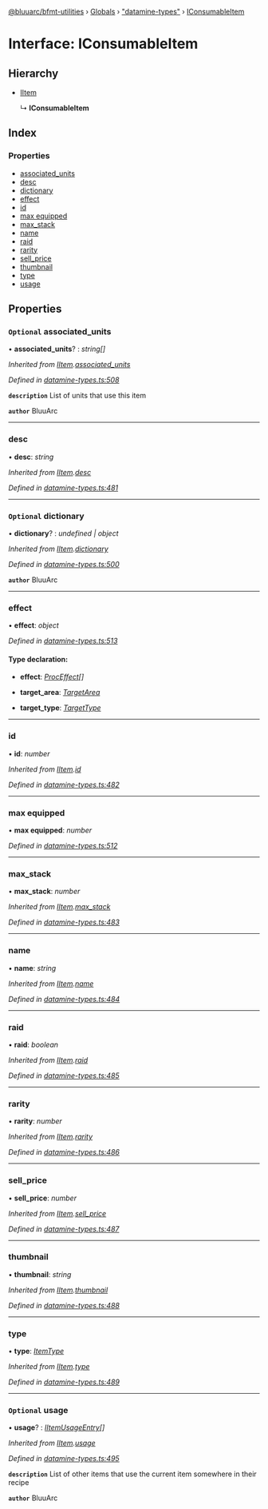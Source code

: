 [@bluuarc/bfmt-utilities](../README.md) › [Globals](../globals.md) › ["datamine-types"](../modules/_datamine_types_.md) › [IConsumableItem](_datamine_types_.iconsumableitem.md)

# Interface: IConsumableItem

## Hierarchy

* [IItem](_datamine_types_.iitem.md)

  ↳ **IConsumableItem**

## Index

### Properties

* [associated_units](_datamine_types_.iconsumableitem.md#optional-associated_units)
* [desc](_datamine_types_.iconsumableitem.md#desc)
* [dictionary](_datamine_types_.iconsumableitem.md#optional-dictionary)
* [effect](_datamine_types_.iconsumableitem.md#effect)
* [id](_datamine_types_.iconsumableitem.md#id)
* [max equipped](_datamine_types_.iconsumableitem.md#max-equipped)
* [max_stack](_datamine_types_.iconsumableitem.md#max_stack)
* [name](_datamine_types_.iconsumableitem.md#name)
* [raid](_datamine_types_.iconsumableitem.md#raid)
* [rarity](_datamine_types_.iconsumableitem.md#rarity)
* [sell_price](_datamine_types_.iconsumableitem.md#sell_price)
* [thumbnail](_datamine_types_.iconsumableitem.md#thumbnail)
* [type](_datamine_types_.iconsumableitem.md#type)
* [usage](_datamine_types_.iconsumableitem.md#optional-usage)

## Properties

### `Optional` associated_units

• **associated_units**? : *string[]*

*Inherited from [IItem](_datamine_types_.iitem.md).[associated_units](_datamine_types_.iitem.md#optional-associated_units)*

*Defined in [datamine-types.ts:508](https://github.com/BluuArc/bfmt-utilities/blob/master/src/datamine-types.ts#L508)*

**`description`** List of units that use this item

**`author`** BluuArc

___

###  desc

• **desc**: *string*

*Inherited from [IItem](_datamine_types_.iitem.md).[desc](_datamine_types_.iitem.md#desc)*

*Defined in [datamine-types.ts:481](https://github.com/BluuArc/bfmt-utilities/blob/master/src/datamine-types.ts#L481)*

___

### `Optional` dictionary

• **dictionary**? : *undefined | object*

*Inherited from [IItem](_datamine_types_.iitem.md).[dictionary](_datamine_types_.iitem.md#optional-dictionary)*

*Defined in [datamine-types.ts:500](https://github.com/BluuArc/bfmt-utilities/blob/master/src/datamine-types.ts#L500)*

**`author`** BluuArc

___

###  effect

• **effect**: *object*

*Defined in [datamine-types.ts:513](https://github.com/BluuArc/bfmt-utilities/blob/master/src/datamine-types.ts#L513)*

#### Type declaration:

* **effect**: *[ProcEffect](../modules/_datamine_types_.md#proceffect)[]*

* **target_area**: *[TargetArea](../enums/_datamine_types_.targetarea.md)*

* **target_type**: *[TargetType](../enums/_datamine_types_.targettype.md)*

___

###  id

• **id**: *number*

*Inherited from [IItem](_datamine_types_.iitem.md).[id](_datamine_types_.iitem.md#id)*

*Defined in [datamine-types.ts:482](https://github.com/BluuArc/bfmt-utilities/blob/master/src/datamine-types.ts#L482)*

___

###  max equipped

• **max equipped**: *number*

*Defined in [datamine-types.ts:512](https://github.com/BluuArc/bfmt-utilities/blob/master/src/datamine-types.ts#L512)*

___

###  max_stack

• **max_stack**: *number*

*Inherited from [IItem](_datamine_types_.iitem.md).[max_stack](_datamine_types_.iitem.md#max_stack)*

*Defined in [datamine-types.ts:483](https://github.com/BluuArc/bfmt-utilities/blob/master/src/datamine-types.ts#L483)*

___

###  name

• **name**: *string*

*Inherited from [IItem](_datamine_types_.iitem.md).[name](_datamine_types_.iitem.md#name)*

*Defined in [datamine-types.ts:484](https://github.com/BluuArc/bfmt-utilities/blob/master/src/datamine-types.ts#L484)*

___

###  raid

• **raid**: *boolean*

*Inherited from [IItem](_datamine_types_.iitem.md).[raid](_datamine_types_.iitem.md#raid)*

*Defined in [datamine-types.ts:485](https://github.com/BluuArc/bfmt-utilities/blob/master/src/datamine-types.ts#L485)*

___

###  rarity

• **rarity**: *number*

*Inherited from [IItem](_datamine_types_.iitem.md).[rarity](_datamine_types_.iitem.md#rarity)*

*Defined in [datamine-types.ts:486](https://github.com/BluuArc/bfmt-utilities/blob/master/src/datamine-types.ts#L486)*

___

###  sell_price

• **sell_price**: *number*

*Inherited from [IItem](_datamine_types_.iitem.md).[sell_price](_datamine_types_.iitem.md#sell_price)*

*Defined in [datamine-types.ts:487](https://github.com/BluuArc/bfmt-utilities/blob/master/src/datamine-types.ts#L487)*

___

###  thumbnail

• **thumbnail**: *string*

*Inherited from [IItem](_datamine_types_.iitem.md).[thumbnail](_datamine_types_.iitem.md#thumbnail)*

*Defined in [datamine-types.ts:488](https://github.com/BluuArc/bfmt-utilities/blob/master/src/datamine-types.ts#L488)*

___

###  type

• **type**: *[ItemType](../enums/_datamine_types_.itemtype.md)*

*Inherited from [IItem](_datamine_types_.iitem.md).[type](_datamine_types_.iitem.md#type)*

*Defined in [datamine-types.ts:489](https://github.com/BluuArc/bfmt-utilities/blob/master/src/datamine-types.ts#L489)*

___

### `Optional` usage

• **usage**? : *[IItemUsageEntry](_datamine_types_.iitemusageentry.md)[]*

*Inherited from [IItem](_datamine_types_.iitem.md).[usage](_datamine_types_.iitem.md#optional-usage)*

*Defined in [datamine-types.ts:495](https://github.com/BluuArc/bfmt-utilities/blob/master/src/datamine-types.ts#L495)*

**`description`** List of other items that use the current item somewhere in their recipe

**`author`** BluuArc
